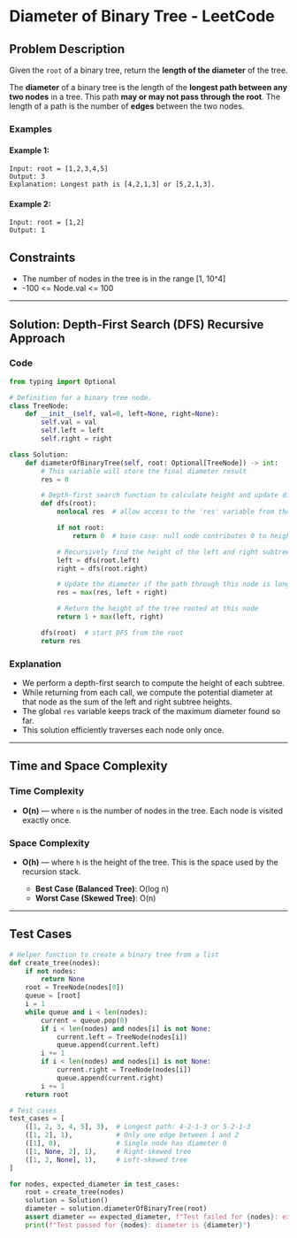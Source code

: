 # Diameter of Binary Tree - LeetCode

## Problem Description

Given the `root` of a binary tree, return the **length of the diameter** of the tree.

The **diameter** of a binary tree is the length of the **longest path between any two nodes** in a tree. This path **may or may not pass through the root**. The length of a path is the number of **edges** between the two nodes.

### Examples

#### Example 1:

```
Input: root = [1,2,3,4,5]
Output: 3
Explanation: Longest path is [4,2,1,3] or [5,2,1,3].
```

#### Example 2:

```
Input: root = [1,2]
Output: 1
```

## Constraints

* The number of nodes in the tree is in the range \[1, 10^4]
* -100 <= Node.val <= 100

---

## Solution: Depth-First Search (DFS) Recursive Approach

### Code

```python
from typing import Optional

# Definition for a binary tree node.
class TreeNode:
    def __init__(self, val=0, left=None, right=None):
        self.val = val
        self.left = left
        self.right = right

class Solution:
    def diameterOfBinaryTree(self, root: Optional[TreeNode]) -> int:
        # This variable will store the final diameter result
        res = 0

        # Depth-first search function to calculate height and update diameter
        def dfs(root):
            nonlocal res  # allow access to the 'res' variable from the outer function

            if not root:
                return 0  # base case: null node contributes 0 to height

            # Recursively find the height of the left and right subtree
            left = dfs(root.left)
            right = dfs(root.right)

            # Update the diameter if the path through this node is longer
            res = max(res, left + right)

            # Return the height of the tree rooted at this node
            return 1 + max(left, right)

        dfs(root)  # start DFS from the root
        return res
```

### Explanation

* We perform a depth-first search to compute the height of each subtree.
* While returning from each call, we compute the potential diameter at that node as the sum of the left and right subtree heights.
* The global `res` variable keeps track of the maximum diameter found so far.
* This solution efficiently traverses each node only once.

---

## Time and Space Complexity

### Time Complexity

* **O(n)** — where `n` is the number of nodes in the tree. Each node is visited exactly once.

### Space Complexity

* **O(h)** — where `h` is the height of the tree. This is the space used by the recursion stack.

  * **Best Case (Balanced Tree)**: O(log n)
  * **Worst Case (Skewed Tree)**: O(n)
---

## Test Cases

```python
# Helper function to create a binary tree from a list
def create_tree(nodes):
    if not nodes:
        return None
    root = TreeNode(nodes[0])
    queue = [root]
    i = 1
    while queue and i < len(nodes):
        current = queue.pop(0)
        if i < len(nodes) and nodes[i] is not None:
            current.left = TreeNode(nodes[i])
            queue.append(current.left)
        i += 1
        if i < len(nodes) and nodes[i] is not None:
            current.right = TreeNode(nodes[i])
            queue.append(current.right)
        i += 1
    return root

# Test cases
test_cases = [
    ([1, 2, 3, 4, 5], 3),  # Longest path: 4-2-1-3 or 5-2-1-3
    ([1, 2], 1),           # Only one edge between 1 and 2
    ([1], 0),              # Single node has diameter 0
    ([1, None, 2], 1),     # Right-skewed tree
    ([1, 2, None], 1),     # Left-skewed tree
]

for nodes, expected_diameter in test_cases:
    root = create_tree(nodes)
    solution = Solution()
    diameter = solution.diameterOfBinaryTree(root)
    assert diameter == expected_diameter, f"Test failed for {nodes}: expected {expected_diameter}, got {diameter}"
    print(f"Test passed for {nodes}: diameter is {diameter}")
```
